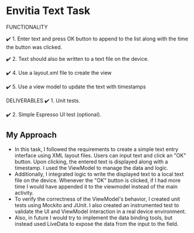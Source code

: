# Envitia Text Task

FUNCTIONALITY

:heavy_check_mark: 1. Enter text and press OK button to append to the list along with the time the button was clicked.

:heavy_check_mark: 2. Text should also be written to a text file on the device.

:heavy_check_mark: 4. Use a layout.xml file to create the view

:heavy_check_mark: 5. Use a view model to update the text with timestamps


DELIVERABLES
:heavy_check_mark: 1. Unit tests.

:heavy_check_mark: 2. Simple Espresso UI test (optional).

## My Approach
- In this task, I followed the requirements to create a simple text entry interface using XML layout files. Users can input text and click an "OK" button. Upon clicking, the entered text is displayed along with a timestamp. I used the ViewModel to manage the data and logic.
-  Additionally, I integrated logic to write the displayed text to a local text file on the device. Whenever the "OK" button is clicked, if I had more time I would have appended it to the viewmodel instead of the main activity.
- To verify the correctness of the ViewModel's behavior, I created unit tests using Mockito and JUnit. I also created an instrumented test to validate the UI and ViewModel interaction in a real device environment.
- Also, in future I would try to implement the data binding tools, but instead used LiveData to expose the data from the input to the field.
